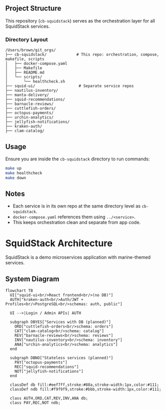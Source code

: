 

## Project Structure

This repository (`cb-squidstack`) serves as the orchestration layer for all SquidStack services.

### Directory Layout
```
/Users/brown/git_orgs/
├── cb-squidstack/             # This repo: orchestration, compose, makefile, scripts
│   ├── docker-compose.yaml
│   ├── Makefile
│   ├── README.md
│   └── scripts/
│       └── healthcheck.sh
├── squid-ui/                   # Separate service repos
├── nautilus-inventory/
├── manta-delivery/
├── squid-recommendations/
├── barnacle-reviews/
├── cuttlefish-orders/
├── octopus-payments/
├── urchin-analytics/
├── jellyfish-notifications/
├── kraken-auth/
├── clam-catalog/
```

## Usage

Ensure you are inside the `cb-squidstack` directory to run commands:

```bash
make up
make healthcheck
make down
```

## Notes

- Each service is in its own repo at the same directory level as `cb-squidstack`.
- `docker-compose.yaml` references them using `../<service>`.
- This keeps orchestration clean and separate from app code.

# SquidStack Architecture

SquidStack is a demo microservices application with marine-themed services.

## System Diagram

```mermaid
flowchart TB
  UI["squid-ui<br/>React frontend<br/>(no DB)"]
  AUTH["kraken-auth<br/>Auth/JWT + Profiles<br/>PostgreSQL<br/>schemas: auth, public"]

  UI -->|Login / Admin APIs| AUTH

  subgraph DBYES["Services with DB (planned)"]
    ORD["cuttlefish-orders<br/>schema: orders"]
    CAT["clam-catalog<br/>schema: catalog"]
    REV["barnacle-reviews<br/>schema: reviews"]
    INV["nautilus-inventory<br/>schema: inventory"]
    ANA["urchin-analytics<br/>schema: analytics"]
  end

  subgraph DBNO["Stateless services (planned)"]
    PAY["octopus-payments"]
    REC["squid-recommendations"]
    NOT["jellyfish-notifications"]
  end

  classDef db fill:#eef7ff,stroke:#88a,stroke-width:1px,color:#111;
  classDef ndb fill:#f9f9f9,stroke:#bbb,stroke-width:1px,color:#111;

  class AUTH,ORD,CAT,REV,INV,ANA db;
  class PAY,REC,NOT ndb;
